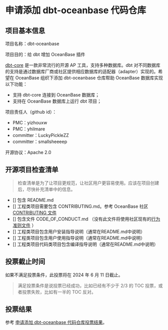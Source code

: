 # 申请添加 dbt-oceanbase 代码仓库

## 项目基本信息

项目名称：dbt-oceanbase

项目目的：给 dbt 增加 OceanBase 插件

[dbt-core](https://github.com/dbt-labs/dbt-core) 是一款非常流行的开源 AP 工具，支持多种数据库。dbt 对不同数据库的支持是通过数据库厂商或社区提供相应数据库的适配器（adapter）实现的。希望在 OceanBase 组织下添加 dbt-oceanbase 仓库帮助 OceanBase 数据库实现以下功能：

- 支持 dbt-core 连接到 OceanBase 数据库；
- 支持在 OceanBase 数据库上运行 dbt 项目；

项目责任人（github id）：
- PMC：yizhouxw
- PMC：yhilmare
- committer：LuckyPickleZZ
- committer：smallsheeeep

开源协议：Apache 2.0

## 开源项目检查清单

> 检查清单是为了让项目更规范，让社区用户更容易使用。应该在项目创建后，尽快补充清单中的信息。

- [] 包含 README.md
- [] 工程类项目需要包含 CONTRIBUTING.md。参考 OceanBase 社区 [CONTRIBUTING 文件](https://github.com/oceanbase/.github/blob/main/CONTRIBUTING.md)
- [] 包含文件 CODE_OF_CONDUCT.md （没有此文件将使用社区现有的[行为准则文件](https://github.com/oceanbase/.github/blob/main/CODE_OF_CONDUCT.md) ）
- [] 工程类项目包含用户安装指导说明（通常在README.md中说明）
- [] 工程类项目包含用户使用指导说明（通常在README.md中说明）
- [] 工程类项目代码类项目包含编译指导说明（通常在README.md中说明）

## 投票截止时间

如果不满足投票条件，此投票将在 2024 年 6 月 11 日截止。

> 满足投票条件是说投票已经成功，比如已经有不少于 2/3 的 TOC 投票，或者投票失败，比如有一半的 TOC 反对。

## 投票结果

参考 [申请添加 dbt-oceanbase 代码仓库投票结果](https://github.com/oceanbase/community/pull/6)。
